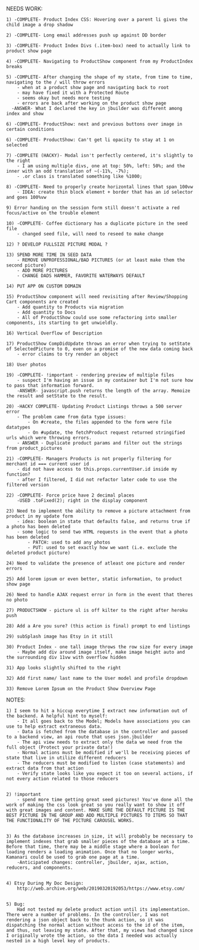 NEEDS WORK:

    1) -COMPLETE- Product Index CSS: Hovering over a parent li gives the child image a drop shadow

    2) -COMPLETE- Long email addresses push up against DD border

    3) -COMPLETE- Product Index Divs (.item-box) need to actually link to product show page

    4) -COMPLETE- Navigating to ProductShow component from my ProductIndex breaks

    5) -COMPLETE- After changing the shape of my state, from time to time, navigating to the / will throw errors
        - when at a product show page and navigating back to root
        - may have fixed it with a Protected Route
        - seems okay but needs more testing
        - errors are back after working on the product show page
      -ANSWER- What I declared the key in jbuilder was different among index and show

    6) -COMPLETE- ProductShow: next and previous buttons over image in certain conditions

    6) -COMPLETE- ProductShow: Can't get li opacity to stay at 1 on selected

    7) -COMPLETE (HACKY)- Modal isn't perfectly centered, it's slightly to the right
        - I am using multiple divs, one at top: 50%, left: 50%; and the inner with an odd translation of ~(-11%, -7%);
        - .or class is translated something like %1000;

    8) -COMPLETE- Need to properly create horizontal lines that span 100vw
        - IDEA: create thin block element + border that has an id selector and goes 100%vw

    9) Error handing on the session form still doesn't activate a red focus/active on the trouble element

    10) -COMPLETE- Coffee dictionary has a duplicate picture in the seed file
        - changed seed file, will need to reseed to make change

    12) ? DEVELOP FULLSIZE PICTURE MODAL ?

    13) SPEND MORE TIME IN SEED DATA 
        - REMOVE UNPROFESSIONAL/BAD PICTURES (or at least make them the second picture)
        - ADD MORE PICTURES
        - CHANGE DADS HAMMER, FAVORITE WATERWAYS DEFAULT

    14) PUT APP ON CUSTOM DOMAIN

    15) ProductShow component will need revisiting after Review/Shopping Cart components are created
        - Add quantity to Products via migration
        - Add quantity to Docs
        - All of ProductShow could use some refactoring into smaller components, its starting to get unwieldly.

    16) Vertical Overflow of Description

    17) ProductShow CompDidUpdate throws an error when trying to setState of SelectedPicture to 0, even on a promise of the new data coming back
        - error claims to try render an object
    
    18) User photos

    19) -COMPLETE- !important - rendering preview of multiple files
        - suspect I'm having an issue in my container but I'm not sure how to pass that information forward.
        -ANSWER- javascript.push returns the length of the array. Memoize the result and setState to the result.

    20) -HACKY COMPLETE- Updating Product Listings throws a 500 server error
        - The problem came from data type issues:
            - On #create, the files appended to the form were file datatypes
            - On #update, the fetchProduct request returned stringified urls which were throwing errors.
        - ANSWER - Duplicate product params and filter out the strings from product_pictures 

    21) -COMPLETE- Managers Products is not properly filtering for merchant id === current user id
        - did not have access to this.props.currentUser.id inside my function? 
        - after I filtered, I did not refactor later code to use the filtered version

    22) -COMPLETE- Force price have 2 decimal places
        -USED .toFixed(2); right in the display component

    23) Need to implement the ability to remove a picture attachment from product in my update form
        - idea: boolean in state that defaults false, and returns true if a photo has been deleted
        - some logic to send two HTML requests in the event that a photo has been deleted
            - PATCH: used to add any photos
            - PUT: used to set exactly how we want (i.e. exclude the deleted product picture)

    24) Need to validate the presence of atleast one picture and render errors

    25) Add lorem ipsum or even better, static information, to product show page

    26) Need to handle AJAX request error in form in the event that theres no photo

    27) PRODUCTSHOW - picture ul is off kilter to the right after heroku push

    28) Add a Are you sure? (this action is final) prompt to end listings

    29) subSplash image has Etsy in it still

    30) Product Index - one tall image throws the row size for every image
        - Maybe add div around image itself, make image height auto and the surrounding div 11vw with overflow hidden

    31) App looks slightly shifted to the right

    32) Add first name/ last name to the User model and profile dropdown

    33) Remove Lorem Ipsum on the Product Show Overview Page

    




 

NOTES: 

    1) I seem to hit a hiccup everytime I extract new information out of the backend. A helpful hint to myself:
        - It all goes back to the Model; Models have associations you can use to help extract extraneous data.
        - Data is fetched from the database in the controller and passed to a backend view, an api route that uses json.jbuilder
        - The api view needs to extract only the data we need from the full object (Protect your private data!)
        - Normal actions must be modified if we'll be receiving pieces of state that live in utilize different reducers
        - The reducers must be modified to listen (case statements) and extract data from that action
        - Verify state looks like you expect it too on several actions, if not every action related to those reducers


    2) !important
        - spend more time getting great seed pictures! You've done all the work of making the css look great so you really want to show it off with great images and content. MAKE SURE THE DEFAULT PICTURE IS THE BEST PICTURE IN THE GROUP AND ADD MULTIPLE PICTURES TO ITEMS SO THAT THE FUNCTIONALITY OF THE PICTURE CAROUSEL WORKS.


    3) As the database increases in size, it will probably be necessary to implement indexes that grab smaller pieces of the database at a time. Before that time, there may be a middle stage where a boolean for loading renders a loading animation. Once that no longer works, Kamanari could be used to grab one page at a time. 
        -Anticipated changes: controller, jbuilder, ajax, action, reducers, and components.


    4) Etsy During My Doc Design:
        http://web.archive.org/web/20190320192053/https://www.etsy.com/


    5) Bug:
        Had not tested my delete product action until its implementation. There were a number of problems. In the controller, I was not rendering a json object back to the thunk action, so it was dispatching the normal action without access to the id of the item, and thus, not leaving my state. After that, my views had changed since I originally wrote the action, so the data I needed was actually nested in a high level key of products.




